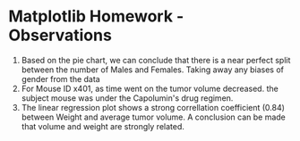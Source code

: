 # Matplotlib Homework - Observations

1) Based on the pie chart, we can conclude that there is a near perfect split between the number of Males and Females. Taking away any biases of gender from the data
2) For Mouse ID x401, as time went on the tumor volume decreased. the subject mouse was under the Capolumin's drug regimen.
3) The linear regression plot shows a strong correllation coefficient (0.84) between Weight and average tumor volume. A conclusion can be made that volume and weight are strongly related.